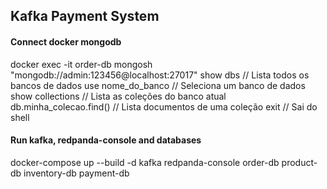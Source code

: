 ## Kafka Payment System

#### Connect docker mongodb
docker exec -it order-db mongosh "mongodb://admin:123456@localhost:27017"
show dbs                  // Lista todos os bancos de dados
use nome_do_banco          // Seleciona um banco de dados
show collections          // Lista as coleções do banco atual
db.minha_colecao.find()   // Lista documentos de uma coleção
exit                      // Sai do shell
#### Run kafka, redpanda-console and databases
docker-compose up --build -d kafka redpanda-console order-db product-db inventory-db payment-db